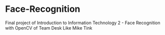 # Face-Recognition
Final project of Introduction to Information Technology 2 - Face Recognition with OpenCV of Team Desk Like Mike Tink
